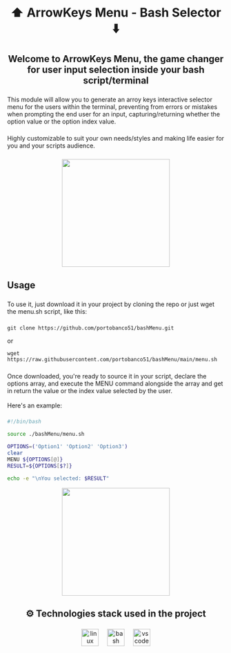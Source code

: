 <h1 align="center">⬆️ ArrowKeys Menu - Bash Selector ⬇️</h1>

###

<h2 align="center">Welcome to ArrowKeys Menu, the game changer for user input selection inside your bash script/terminal</h2>

###

<p align="left">This module will allow you to generate an arroy keys interactive selector menu for the users within the terminal, preventing from errors or mistakes when prompting the end user for an input, capturing/returning whether the option value or the option index value.</p>

###

<p align="left">Highly customizable to suit your own needs/styles and making life easier for you and your scripts audience.</p>

###

<div align="center">
  <!-- ![image](https://github.com/portobanco51/bashMenu/assets/76289550/ee0b76cc-5a3c-4a12-a866-ff974119eeee) -->
  <img height="250" src="https://github.com/portobanco51/bashMenu/assets/76289550/ee0b76cc-5a3c-4a12-a866-ff974119eeee"  />
</div>

###

<h2 align="left">Usage</h2>

###

<p align="left">To use it, just download it in your project by cloning the repo or just wget the menu.sh script, like this:</p>

###

```console
git clone https://github.com/portobanco51/bashMenu.git
```
or
```console
wget https://raw.githubusercontent.com/portobanco51/bashMenu/main/menu.sh
```

###

<p align="left">Once downloaded, you're ready to source it in your script, declare the options array, and execute the MENU command alongside the array and get in return the value or the index value selected by the user.<br><br>Here's an example:</p>

###

```sh
#!/bin/bash

source ./bashMenu/menu.sh

OPTIONS=('Option1' 'Option2' 'Option3')
clear
MENU ${OPTIONS[@]}
RESULT=${OPTIONS[$?]}

echo -e "\nYou selected: $RESULT"

```
<div align="center">
<!-- ![image](https://github.com/portobanco51/bashMenu/assets/76289550/41b4cd26-87e4-4a20-b6be-591d4a21ca9f) -->
  <img height="250" src="https://github.com/portobanco51/bashMenu/assets/76289550/41b4cd26-87e4-4a20-b6be-591d4a21ca9f"  />
</div>

###

<h2 align="center">⚙️ Technologies stack used in the project</h2>

###

<div align="center">
  <img src="https://skillicons.dev/icons?i=linux" height="40" alt="linux logo"  />
  <img width="12" />
  <img src="https://skillicons.dev/icons?i=bash" height="40" alt="bash logo"  />
  <img width="12" />
  <img src="https://skillicons.dev/icons?i=vscode" height="40" alt="vscode logo"  />
</div>

###
